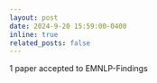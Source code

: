 ```yaml
---
layout: post
date: 2024-9-20 15:59:00-0400
inline: true
related_posts: false
---
```


1 paper accepted to EMNLP-Findings
